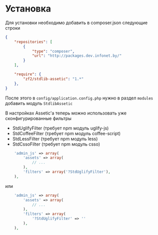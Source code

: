 Установка
=========

Для установки необходимо добавить в composer.json следующие строки

```json
{
    "repositories": [
        {
            "type": "composer",
            "url": "http://packages.dev.infonet.by/"
        }
    ],

    "require": {
        "zf2/stdlib-assetic": "1.*"
    },
}

```

После этого в `config/application.config.php` нужно в раздел `modules` добавить модуль `StdlibAssetic`

В настройках Assetic'а теперь можно использовать уже сконфигурированные фильтры

 * StdUglifyFilter (требует npm модуль uglify-js)
 * StdCoffeeFilter (требует npm модуль coffee-script)
 * StdLessFilter (требует npm модуль less)
 * StdCssoFilter (требует npm модуль csso)

```php
    'admin_js' => array(
        'assets' => array(
            // ...
        ),
        'filters' => array('?StdUglifyFilter'),
    ),
```

или


```php
    'admin_js' => array(
        'assets' => array(
            // ...
        ),
        'filters' => array(
            '?StdUglifyFilter' => ''
        ),
    ),
```